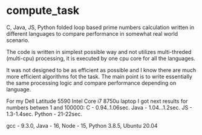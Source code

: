 # compute_task
C, Java, JS, Python folded loop based prime numbers calculation written in different languages to compare performance in somewhat real world scenario.

The code is written in simplest possible way and not utilizes multi-threded (multi-cpu) processing, it is executed by one cpu core for all the languages.

It was not designed to be as efficient as possible and I know there are much more efficient algorithms fot the task. The main point is to write essentially
the same processing logic and compare performance depending on language.

For my Dell Latitude 5590 Intel Core i7 8750u laptop I got next results for numbers betwen 1 and 100000:
C - 0.94..1.06sec.
Java - 1.04...1.2sec.
JS - 1.3-1.4sec.
Python - 21-22sec. 

gcc - 9.3.0, Java - 16, Node - 15, Python 3.8.5, Ubuntu 20.04

